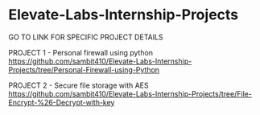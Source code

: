 # Elevate-Labs-Internship-Projects
GO TO LINK FOR SPECIFIC PROJECT DETAILS

PROJECT 1 - Personal firewall using python
https://github.com/sambit410/Elevate-Labs-Internship-Projects/tree/Personal-Firewall-using-Python

PROJECT 2 - Secure file storage with AES
https://github.com/sambit410/Elevate-Labs-Internship-Projects/tree/File-Encrypt-%26-Decrypt-with-key
